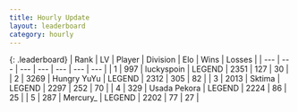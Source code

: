 ```yaml
---
title: Hourly Update
layout: leaderboard
category: hourly
---
```


{: .leaderboard}
| Rank | LV | Player | Division | Elo | Wins | Losses |
| --- | --- | --- | --- | --- | --- | --- |
| <span data-change="0">1</span> | 997 | <span title="ID: 512212">luckyspoin</span> | LEGEND | <span data-change="0">2351</span> | <span data-change="0">127</span> | <span data-change="0">30</span> |
| <span data-change="0">2</span> | 3269 | <span title="ID: 164871">Hungry YuYu</span> | LEGEND | <span data-change="9">2312</span> | <span data-change="2">305</span> | <span data-change="0">82</span> |
| <span data-change="0">3</span> | 2013 | <span title="ID: 353063">Sktima</span> | LEGEND | <span data-change="0">2297</span> | <span data-change="0">252</span> | <span data-change="0">70</span> |
| <span data-change="0">4</span> | 329 | <span title="ID: 641994">Usada Pekora</span> | LEGEND | <span data-change="0">2224</span> | <span data-change="0">86</span> | <span data-change="0">25</span> |
| <span data-change="0">5</span> | 287 | <span title="ID: 680422">Mercury_</span> | LEGEND | <span data-change="0">2202</span> | <span data-change="0">77</span> | <span data-change="0">27</span> |